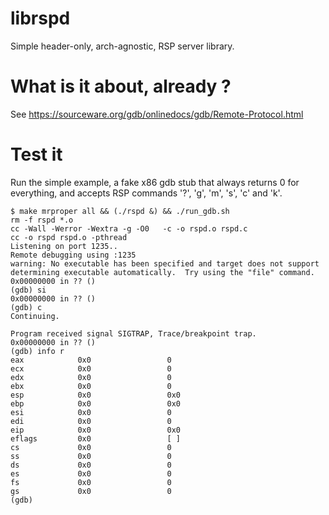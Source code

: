 # librspd

Simple header-only, arch-agnostic, RSP server library.

# What is it about, already ?

See https://sourceware.org/gdb/onlinedocs/gdb/Remote-Protocol.html

# Test it

Run the simple example, a fake x86 gdb stub that always returns 0 for everything,
and accepts RSP commands '?', 'g', 'm', 's', 'c' and 'k'.

```
$ make mrproper all && (./rspd &) && ./run_gdb.sh
rm -f rspd *.o
cc -Wall -Werror -Wextra -g -O0   -c -o rspd.o rspd.c
cc -o rspd rspd.o -pthread
Listening on port 1235..
Remote debugging using :1235
warning: No executable has been specified and target does not support
determining executable automatically.  Try using the "file" command.
0x00000000 in ?? ()
(gdb) si
0x00000000 in ?? ()
(gdb) c
Continuing.

Program received signal SIGTRAP, Trace/breakpoint trap.
0x00000000 in ?? ()
(gdb) info r
eax            0x0                 0
ecx            0x0                 0
edx            0x0                 0
ebx            0x0                 0
esp            0x0                 0x0
ebp            0x0                 0x0
esi            0x0                 0
edi            0x0                 0
eip            0x0                 0x0
eflags         0x0                 [ ]
cs             0x0                 0
ss             0x0                 0
ds             0x0                 0
es             0x0                 0
fs             0x0                 0
gs             0x0                 0
(gdb)

```
